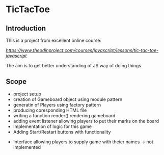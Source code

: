 # TicTacToe

## Introduction
This is a project from excellent online course:

*https://www.theodinproject.com/courses/javascript/lessons/tic-tac-toe-javascript*

The aim is to get better understanding of JS way of doing things

## Scope
  + project setup
  + creation of Gameboard object using module pattern
  + generatin of Players using factory pattern
  + producing coresponding HTML file
  + writing a function render() rendering gameboard
  + adding event listener allowing players to put their marks on the board
  + implementation of logic for this game
  + Adding Start/Restart buttons with functionality
  - Interface allowing players to supply game with theier names -> not implemented